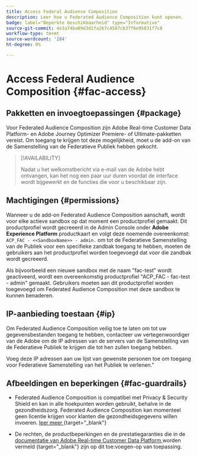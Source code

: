 ```yaml
---
title: Access Federal Audience Composition
description: Leer hoe u Federated Audience Composition kunt openen.
badge: label="Beperkte beschikbaarheid" type="Informative"
source-git-commit: 4e3a74ba09d3d1fa267c4587cb37f6e95831f7c8
workflow-type: tm+mt
source-wordcount: '284'
ht-degree: 0%

---
```


# Access Federal Audience Composition {#fac-access}

## Pakketten en invoegtoepassingen {#package}

Voor Federated Audience Composition zijn Adobe Real-time Customer Data Platform- en Adobe Journey Optimizer Premiere- of Ultimate-pakketten vereist. Om toegang te krijgen tot deze mogelijkheid, moet u de add-on van de Samenstelling van de Federatieve Publiek hebben gekocht.

>[!AVAILABILITY]
>
>Nadat u het welkomstbericht via e-mail van de Adobe hebt ontvangen, kan het nog een paar uur duren voordat de interface wordt bijgewerkt en de functies die voor u beschikbaar zijn.

## Machtigingen {#permissions}

Wanneer u de add-on Federated Audience Composition aanschaft, wordt voor elke actieve sandbox op dat moment een productprofiel gemaakt. Dit productprofiel wordt gecreeerd in de Admin Console onder **Adobe Experience Platform** productkaart en volgt deze noemende overeenkomst: `ACP_FAC - <<SandboxName>> - admin.` om tot de Federatieve Samenstelling van de Publiek voor een specifieke zandbak toegang te hebben, moeten de gebruikers aan het productprofiel worden toegevoegd dat voor die zandbak wordt gecreeerd.

Als bijvoorbeeld een nieuwe sandbox met de naam &quot;fac-test&quot; wordt geactiveerd, wordt een overeenkomstig productprofiel &quot;ACP_FAC - fac-test - admin&quot; gemaakt. Gebruikers moeten aan dit productprofiel worden toegevoegd om Federated Audience Composition met deze sandbox te kunnen benaderen.

## IP-aanbieding toestaan {#ip}

Om Federated Audience Composition veilig toe te laten om tot uw gegevensbestanden toegang te hebben, contacteer uw vertegenwoordiger van de Adobe om de IP adressen van de servers van de Samenstelling van de Federatieve Publiek te krijgen die tot hen zullen toegang hebben.

Voeg deze IP adressen aan uw lijst van gewenste personen toe om toegang voor Federatieve Samenstelling van het Publiek te verlenen.&quot;

## Afbeeldingen en beperkingen {#fac-guardrails}

* Federated Audience Composition is compatibel met Privacy &amp; Security Shield en kan in alle hoekpunten worden gebruikt, behalve in de gezondheidszorg. Federated Audience Composition kan momenteel geen licentie krijgen voor klanten die gezondheidsgegevens willen invoeren. [ leer meer ](https://experienceleague.adobe.com/en/docs/events/customer-data-management-voices-recordings/governance/healthcare-shield) {target="_blank"}

* De rechten, de productbeperkingen en de prestatiegaranties die in de [ documentatie van Adobe Real-time Customer Data Platform ](https://experienceleague.adobe.com/en/docs/experience-platform/profile/guardrails) worden vermeld {target="_blank"} zijn op dit toe:voegen-op van toepassing.
